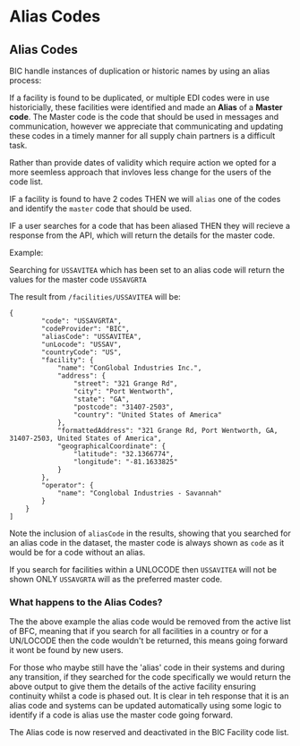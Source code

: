 # Alias Codes

## Alias Codes

BIC handle instances of duplication or historic names by using an alias process:

If a facility is found to be duplicated, or multiple EDI codes were in use historicially, these facilities were identified and made an **Alias** of a **Master code**. The Master code is the code that should be used in messages and communication, however we appreciate that communicating and updating these codes in a timely manner for all supply chain partners is a difficult task.

Rather than provide dates of validity which require action we opted for a more seemless approach that invloves less change for the users of the code list.

IF a facility is found to have 2 codes THEN we will `alias` one of the codes and identify the `master` code that should be used.

IF a user searches for a code that has been aliased THEN they will recieve a response from the API, which will return the details for the master code.

Example:

Searching for `USSAVITEA` which has been set to an alias code will return the values for the master code `USSAVGRTA`

The result from `/facilities/USSAVITEA` will be:

```
{
        "code": "USSAVGRTA",
        "codeProvider": "BIC",
        "aliasCode": "USSAVITEA",
        "unLocode": "USSAV",
        "countryCode": "US",
        "facility": {
            "name": "ConGlobal Industries Inc.",
            "address": {
                "street": "321 Grange Rd",
                "city": "Port Wentworth",
                "state": "GA",
                "postcode": "31407-2503",
                "country": "United States of America"
            },
            "formattedAddress": "321 Grange Rd, Port Wentworth, GA, 31407-2503, United States of America",
            "geographicalCoordinate": {
                "latitude": "32.1366774",
                "longitude": "-81.1633825"
            }
        },
        "operator": {
            "name": "Conglobal Industries - Savannah"
        }
    }
]
```

Note the inclusion of `aliasCode` in the results, showing that you searched for an alias code in the dataset, the master code is always shown as `code` as it would be for a code without an alias.

If you search for facilities within a UNLOCODE then `USSAVITEA` will not be shown ONLY `USSAVGRTA` will as the preferred master code.

### What happens to the Alias Codes?&#x20;

The the above example the alias code would be removed from the active list of BFC, meaning that if you search for all facilities in a country or for a UN/LOCODE then the code wouldn't be returned, this means going forward it wont be found by new users.

For those who maybe still have the 'alias' code in their systems and during any transition, if they searched for the code specifically we would return the above output to give them the details of the active facility ensuring continuity whilst a code is phased out.  It is clear in teh response that it is an alias code and systems can be updated automatically using some logic to identify if a code is alias use the master code going forward.

The Alias code is now reserved and deactivated in the BIC Facility code list.
